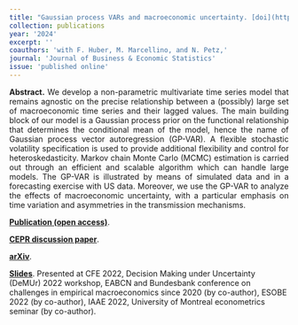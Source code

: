 ```yaml
---
title: "Gaussian process VARs and macroeconomic uncertainty. [doi](https://doi.org/10.1080/07350015.2024.2322089)"
collection: publications
year: '2024'
excerpt: ''
coauthors: 'with F. Huber, M. Marcellino, and N. Petz,' 
journal: 'Journal of Business & Economic Statistics'
issue: 'published online'
---
```

<p align="justify"> <b>Abstract.</b> We develop a non-parametric multivariate time series model that remains agnostic on the precise relationship between a (possibly) large set of macroeconomic time series and their lagged values. The main building block of our model is a Gaussian process prior on the functional relationship that determines the conditional mean of the model, hence the name of Gaussian process vector autoregression (GP-VAR). A flexible stochastic volatility specification is used to provide additional flexibility and control for heteroskedasticity. Markov chain Monte Carlo (MCMC) estimation is carried out through an efficient and scalable algorithm which can handle large models. The GP-VAR is illustrated by means of simulated data and in a forecasting exercise with US data. Moreover, we use the GP-VAR to analyze the effects of macroeconomic uncertainty, with a particular emphasis on time variation and asymmetries in the transmission mechanisms.
</p>

[**Publication (open access)**](https://doi.org/10.1080/07350015.2024.2322089).

[**CEPR discussion paper**](https://cepr.org/publications/dp17646).

[**arXiv**](https://arxiv.org/abs/2112.01995).

[**Slides**](https://www.dropbox.com/s/o0qmvjfjf95qu6o/CFE2022-Hauzenberger-slides.pdf?dl=0). Presented at CFE 2022, Decision Making under Uncertainty (DeMUr) 2022 workshop, EABCN and Bundesbank conference on challenges in empirical macroeconomics since 2020 (by co-author), ESOBE 2022 (by co-author), IAAE 2022, University of Montreal econometrics seminar (by co-author).
